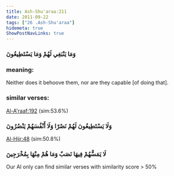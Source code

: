 ```yaml
---
title: Ash-Shu'araa:211
date: 2011-09-22
tags: ["26 .Ash-Shu'araa"]
hidemeta: true 
ShowPostNavLinks: true 
---
```

### وَمَا يَنْبَغِي لَهُمْ وَمَا يَسْتَطِيعُونَ
### meaning: 
Neither does it behoove them, nor are they capable [of doing that].
### similar verses: 

[Al-A'raaf:192](/7/192) (sim:53.6%)

### وَلَا يَسْتَطِيعُونَ لَهُمْ نَصْرًا وَلَا أَنْفُسَهُمْ يَنْصُرُونَ

[Al-Hijr:48](/15/48) (sim:50.8%)

### لَا يَمَسُّهُمْ فِيهَا نَصَبٌ وَمَا هُمْ مِنْهَا بِمُخْرَجِينَ

Our AI only can find similar verses with similarity score > 50% 


